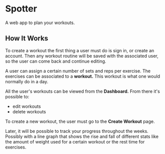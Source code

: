 <h1>Spotter</h1>
A web app to plan your workouts.
<h2>How It Works</h2>
<p>To create a workout the first thing a user must do is sign in, or create 
an account. Then any workout routine will be saved with the associated user, 
so the user can come back and continue editing.

A user can assign a certain number of sets and reps per exercise.
The exercises can be associated to a <b>workout.</b> This workout is what one 
would normally do in a day.

All the user's workouts can be viewed from the <b>Dashboard.</b> From there 
it's possible to:
<ul>
<li>edit workouts
<li>delete workouts
</ul>

To create a new workout, the user must go to the <b>Create Workout</b> page.

Later, it will be possible to track your progress throughout the weeks. 
Possibly with a line graph that shows the rise and fall of different stats 
like the amount of weight used for a certain workout or the rest time for 
exercises.</p>